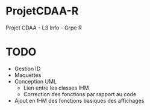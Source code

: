 # ProjetCDAA-R
Projet CDAA - L3 Info - Grpe R

# TODO
- Gestion ID
- Maquettes
- Conception UML
  - Lien entre les classes IHM
  - Correction des fonctions par rapport au code
- Ajout en IHM des fonctions basiques des affichages
